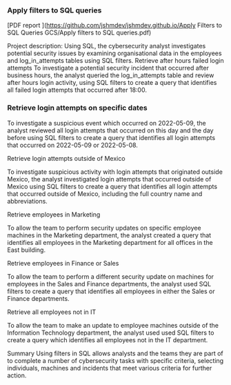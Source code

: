 ### Apply filters to SQL queries

[PDF report
](https://github.com/jshmdev/jshmdev.github.io/Apply Filters to SQL Queries GCS/Apply filters to SQL queries.pdf)

Project description:
Using SQL, the cybersecurity analyst investigates potential security issues by examining organisational data in the employees and log_in_attempts tables using SQL filters.
Retrieve after hours failed login attempts 
To investigate a potential security incident that occurred after business hours, the analyst queried the log_in_attempts table and review after hours login activity, using SQL filters to create a query that identifies all failed login attempts that occurred after 18:00.

### Retrieve login attempts on specific dates

To investigate a suspicious event which occurred on 2022-05-09, the analyst reviewed all login attempts that occurred on this day and the day before using SQL filters to create a query that identifies all login attempts that occurred on 2022-05-09 or 2022-05-08. 

Retrieve login attempts outside of Mexico
 
To investigate suspicious activity with login attempts that originated outside Mexico, the analyst investigated login attempts that occurred outside of Mexico using SQL filters to create a query that identifies all login attempts that occurred outside of Mexico, including the full country name and abbreviations.

Retrieve employees in Marketing
 
To allow the team to perform security updates on specific employee machines in the Marketing department, the analyst created a query that identifies all employees in the Marketing department for all offices in the East building.

Retrieve employees in Finance or Sales
 
To allow the team to perform a different security update on machines for employees in the Sales and Finance departments, the analyst used SQL filters to create a query that identifies all employees in either the Sales or Finance departments.

Retrieve all employees not in IT
 
To allow the team to make an update to employee machines outside of the Information Technology department, the analyst used used SQL filters to create a query which identifies all employees not in the IT department.

Summary
Using filters in SQL allows analysts and the teams they are part of to complete a number of cybersecurity tasks with specific criteria, selecting individuals, machines and incidents that meet various criteria for further action.
